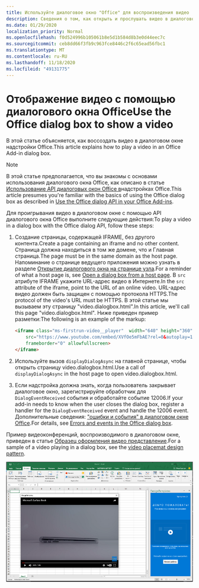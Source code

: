 ```yaml
---
title: Используйте диалоговое окно "Office" для воспроизведения видео
description: Сведения о том, как открыть и прослушать видео в диалоговом окне Office
ms.date: 01/29/2020
localization_priority: Normal
ms.openlocfilehash: f0d524996b105061b8e5d1b584d8b3e0d44eec7c
ms.sourcegitcommit: ceb8dd66f3fb9c963fce8446c2f6c65ead56fbc1
ms.translationtype: MT
ms.contentlocale: ru-RU
ms.lasthandoff: 11/18/2020
ms.locfileid: "49131775"
---
```

# <a name="use-the-office-dialog-box-to-show-a-video"></a><span data-ttu-id="64505-103">Отображение видео с помощью диалогового окна Office</span><span class="sxs-lookup"><span data-stu-id="64505-103">Use the Office dialog box to show a video</span></span>

<span data-ttu-id="64505-104">В этой статье объясняется, как воссоздать видео в диалоговом окне надстройки Office.</span><span class="sxs-lookup"><span data-stu-id="64505-104">This article explains how to play a video in an Office Add-in dialog box.</span></span>

> [!NOTE]
> <span data-ttu-id="64505-105">В этой статье предполагается, что вы знакомы с основами использования диалогового окна Office, как описано в статье [Использование API диалоговых окон Office в](dialog-api-in-office-add-ins.md)надстройках Office.</span><span class="sxs-lookup"><span data-stu-id="64505-105">This article presumes you're familiar with the basics of using the Office dialog box as described in [Use the Office dialog API in your Office Add-ins](dialog-api-in-office-add-ins.md).</span></span>

<span data-ttu-id="64505-106">Для проигрывания видео в диалоговом окне с помощью API диалогового окна Office выполните следующие действия:</span><span class="sxs-lookup"><span data-stu-id="64505-106">To play a video in a dialog box with the Office dialog API, follow these steps:</span></span>

1. <span data-ttu-id="64505-107">Создание страницы, содержащей IFRAME, без другого контента.</span><span class="sxs-lookup"><span data-stu-id="64505-107">Create a page containing an iframe and no other content.</span></span> <span data-ttu-id="64505-108">Страница должна находиться в том же домене, что и Главная страница.</span><span class="sxs-lookup"><span data-stu-id="64505-108">The page must be in the same domain as the host page.</span></span> <span data-ttu-id="64505-109">Напоминание о странице ведущего приложения можно узнать в разделе [Открытие диалогового окна на странице узла](dialog-api-in-office-add-ins.md#open-a-dialog-box-from-a-host-page).</span><span class="sxs-lookup"><span data-stu-id="64505-109">For a reminder of what a host page is, see [Open a dialog box from a host page](dialog-api-in-office-add-ins.md#open-a-dialog-box-from-a-host-page).</span></span> <span data-ttu-id="64505-110">В `src` атрибуте IFRAME укажите URL-адрес видео в Интернете.</span><span class="sxs-lookup"><span data-stu-id="64505-110">In the `src` attribute of the iframe, point to the URL of an online video.</span></span> <span data-ttu-id="64505-111">URL-адрес видео должен быть защищен с помощью протокола HTTPS.</span><span class="sxs-lookup"><span data-stu-id="64505-111">The protocol of the video's URL must be HTTPS.</span></span> <span data-ttu-id="64505-112">В этой статье мы вызываем эту страницу "video.dialogbox.html".</span><span class="sxs-lookup"><span data-stu-id="64505-112">In this article, we'll call this page "video.dialogbox.html".</span></span> <span data-ttu-id="64505-113">Ниже приведен пример разметки:</span><span class="sxs-lookup"><span data-stu-id="64505-113">The following is an example of the markup:</span></span>

    ```HTML
    <iframe class="ms-firstrun-video__player"  width="640" height="360"
        src="https://www.youtube.com/embed/XVfOe5mFbAE?rel=0&autoplay=1"
        frameborder="0" allowfullscreen>
    </iframe>
    ```

2. <span data-ttu-id="64505-114">Используйте вызов `displayDialogAsync` на главной странице, чтобы открыть страницу video.dialogbox.html.</span><span class="sxs-lookup"><span data-stu-id="64505-114">Use a call of `displayDialogAsync` in the host page to open video.dialogbox.html.</span></span>
3. <span data-ttu-id="64505-115">Если надстройка должна знать, когда пользователь закрывает диалоговое окно, зарегистрируйте обработчик для `DialogEventReceived` события и обработайте событие 12006.</span><span class="sxs-lookup"><span data-stu-id="64505-115">If your add-in needs to know when the user closes the dialog box, register a handler for the `DialogEventReceived` event and handle the 12006 event.</span></span> <span data-ttu-id="64505-116">Дополнительные сведения: ["ошибки и события" в диалоговом окне Office](dialog-handle-errors-events.md).</span><span class="sxs-lookup"><span data-stu-id="64505-116">For details, see [Errors and events in the Office dialog box](dialog-handle-errors-events.md).</span></span>

<span data-ttu-id="64505-117">Пример видеоконференций, воспроизводимого в диалоговом окне, приведен в статье [Образец оформления видео представление](../design/first-run-experience-patterns.md#video-placemat).</span><span class="sxs-lookup"><span data-stu-id="64505-117">For a sample of a video playing in a dialog box, see the [video placemat design pattern](../design/first-run-experience-patterns.md#video-placemat).</span></span>

![Снимок экрана: воспроизведение видео в диалоговом окне надстройки перед Excel](../images/video-placemats-dialog-open.png)
